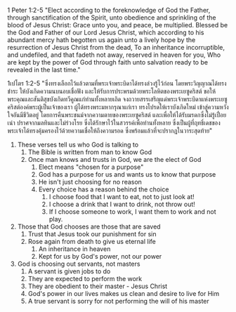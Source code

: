 1 Peter 1:2-5 "Elect according to the foreknowledge of God the Father, through sanctification of the Spirit, unto obedience and sprinkling of the blood of Jesus Christ: Grace unto you, and peace, be multiplied. Blessed be the God and Father of our Lord Jesus Christ, which according to his abundant mercy hath begotten us again unto a lively hope by the resurrection of Jesus Christ from the dead, To an inheritance incorruptible, and undefiled, and that fadeth not away, reserved in heaven for you, Who are kept by the power of God through faith unto salvation ready to be revealed in the last time."

1เปโตร 1:2-5 "ซึ่งทรงเลือกไว้แล้วตามที่พระเจ้าพระบิดาได้ทรงล่วงรู้ไว้ก่อน โดยพระวิญญาณได้ทรงชำระ ให้บังเกิดความนบนอบเชื่อฟัง และให้รับการประพรมด้วยพระโลหิตของพระเยซูคริสต์ ขอให้พระคุณและสันติสุขบังเกิดทวีคูณแก่ท่านทั้งหลายเถิด จงถวายสรรเสริญแด่พระเจ้าพระบิดาแห่งพระเยซูคริสต์องค์พระผู้เป็นเจ้าของเรา ผู้ได้ทรงพระมหากรุณาแก่เรา ทรงโปรดให้เราบังเกิดใหม่ เข้าสู่ความหวังใจอันมีชีวิตอยู่ โดยการคืนพระชนม์จากความตายของพระเยซูคริสต์ และเพื่อให้ได้รับมรดกซึ่งไม่รู้เปื่อยเน่า ปราศจากมลทินและไม่ร่วงโรย ซึ่งได้รักษาไว้ในสวรรค์เพื่อท่านทั้งหลาย ซึ่งเป็นผู้ที่ฤทธิ์เดชของพระเจ้าได้ทรงคุ้มครองไว้ด้วยความเชื่อให้ถึงความรอด ซึ่งพร้อมแล้วที่จะปรากฏในวาระสุดท้าย"

1. These verses tell us who God is talking to
    1. The Bible is written from man to know God
    2. Once man knows and trusts in God, we are the elect of God
        1. Elect means "chosen for a purpose"
        2. God has a purpose for us and wants us to know that purpose
        3. He isn't just choosing for no reason
        4. Every choice has a reason behind the choice
            1. I choose food that I want to eat, not to just look at!
            2. I choose a drink that I want to drink, not throw out!
            3. If I choose someone to work, I want them to work and not play.
2. Those that God chooses are those that are saved
    1. Trust that Jesus took our punishment for sin
    2. Rose again from death to give us eternal life
        1. An inheritance in heaven
        2. Kept for us by God's power, not our power
3. God is choosing out servants, not masters
    1. A servant is given jobs to do
    2. They are expected to perform the work
    3. They are obedient to their master - Jesus Christ
    4. God's power in our lives makes us clean and desire to live for Him
    5. A true servant is sorry for not performing the will of his master